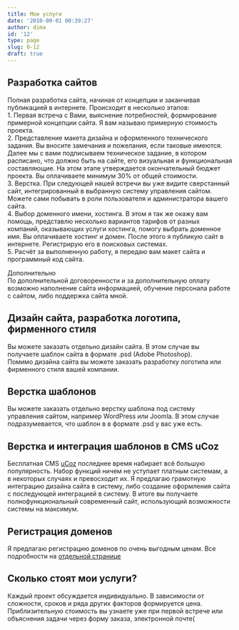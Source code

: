 ```yaml
---
title: Мои услуги
date: '2010-09-01 00:39:27'
author: dima
id: '12'
type: page
slug: 0-12
draft: true
---
```


Разработка сайтов
-----------------

  
Полная разработка сайта, начиная от концепции и заканчивая публикацией в интернете. Происходит в несколько этапов:  
1\. Первая встреча с Вами, выяснение потребностей, формирование примерной концепции сайта. Я вам называю примерную стоимость проекта.  
2\. Представление макета дизайна и оформленного технического задания. Вы вносите замечания и пожелания, если таковые имеются. Далее мы с вами подписываем техническое задание, в котором расписано, что должно быть на сайте, его визуальная и функциональная составляющие. На этом этапе утверждается окончательный бюджет проекта. Вы оплачиваете минимум 30% от общей стоимости.  
3\. Верстка. При следующей нашей встречи вы уже видите сверстанный сайт, интегрированный в выбранную систему управления сайтом. Можете сами побывать в роли пользователя и администратора вашего сайта.  
4\. Выбор доменного имени, хостинга. В этом я так же окажу вам помощь, представлю несколько вариантов тарифов от разных компаний, оказывающих услуги хостинга, помогу выбрать доменное имя. Вы оплачиваете хостинг и домен. После этого я публикую сайт в интернете. Регистрирую его в поисковых системах.  
5\. Расчёт за выполненную работу, я передаю вам макет сайта и программный код сайта.

Дополнительно  
По дополнительной договоренности и за дополнительную оплату возможно наполнение сайта информацией, обучение персонала работе с сайтом, либо поддержка сайта мной.

Дизайн сайта, разработка логотипа, фирменного стиля
---------------------------------------------------

  
Вы можете заказать отдельно дизайн сайта. В этом случае вы получаете шаблон сайта в формате .psd (Adobe Photoshop).  
Помимо дизайна сайта вы можете заказать разработку логотипа или фирменного стиля вашей компании.

Верстка шаблонов
----------------

  
Вы можете заказать отдельно верстку шаблона под систему управления сайтом, например WordPress или Joomla. В этом случае подразумевается, что шаблон в в формате .psd у вас уже есть.

Верстка и интеграция шаблонов в CMS uCoz
----------------------------------------

  
Бесплатная CMS [uCoz](https://www.ucoz.ru/?uz=6351) последнее время набирает всё большую популярность. Набор функций ничем не уступает платным системам, а в некоторых случаях и превосходит их. Я предлагаю грамотную интеграцию дизайна сайта в систему, либо создание оформления сайта с последующей интеграцией в систему. В итоге вы получаете полнофункциональный современный сайт, использующий возможности системы на максимум.

Регистрация доменов
-------------------

  
Я предлагаю регистрацию доменов по очень выгодным ценам. Все подробности на [отдельной странице](/index/0-5)

Сколько стоят мои услуги?
-------------------------

  
Каждый проект обсуждается индивидуально. В зависимости от сложности, сроков и ряда других факторов формируется цена. Приблизительную стоимость вы узнаете уже при первой встрече или объяснения задачи через форму заказа, электронной почте(